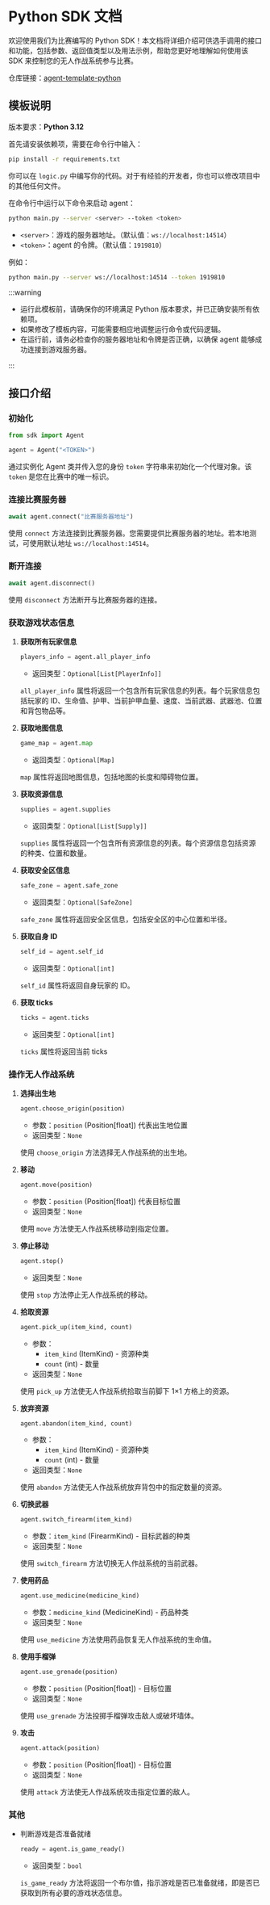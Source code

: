 # Python SDK 文档

欢迎使用我们为比赛编写的 Python SDK！本文档将详细介绍可供选手调用的接口和功能，包括参数、返回值类型以及用法示例，帮助您更好地理解如何使用该 SDK 来控制您的无人作战系统参与比赛。

仓库链接：[agent-template-python](https://github.com/thuasta/thuai-7-agent-template-python)

## 模板说明

版本要求：**Python 3.12**

首先请安装依赖项，需要在命令行中输入：

```bash
pip install -r requirements.txt
```

你可以在 `logic.py` 中编写你的代码。对于有经验的开发者，你也可以修改项目中的其他任何文件。

在命令行中运行以下命令来启动 agent：

```bash
python main.py --server <server> --token <token>
```

- `<server>`：游戏的服务器地址。（默认值：`ws://localhost:14514`）  
- `<token>`：agent 的令牌。（默认值：`1919810`）

例如：

```bash
python main.py --server ws://localhost:14514 --token 1919810
```

:::warning

- 运行此模板前，请确保你的环境满足 Python 版本要求，并已正确安装所有依赖项。
- 如果修改了模板内容，可能需要相应地调整运行命令或代码逻辑。
- 在运行前，请务必检查你的服务器地址和令牌是否正确，以确保 agent 能够成功连接到游戏服务器。

:::

## 接口介绍

### 初始化

```python
from sdk import Agent

agent = Agent("<TOKEN>")
```

通过实例化 Agent 类并传入您的身份 `token` 字符串来初始化一个代理对象。该 `token` 是您在比赛中的唯一标识。

### 连接比赛服务器

```python
await agent.connect("比赛服务器地址")
```

使用 `connect` 方法连接到比赛服务器。您需要提供比赛服务器的地址。若本地测试，可使用默认地址 `ws://localhost:14514`。

### 断开连接

```python
await agent.disconnect()
```

使用 `disconnect` 方法断开与比赛服务器的连接。

### 获取游戏状态信息

1. **获取所有玩家信息**

    ```python
    players_info = agent.all_player_info
    ```

    - 返回类型：`Optional[List[PlayerInfo]]`

    `all_player_info` 属性将返回一个包含所有玩家信息的列表。每个玩家信息包括玩家的 ID、生命值、护甲、当前护甲血量、速度、当前武器、武器池、位置和背包物品等。

2. **获取地图信息**

    ```python
    game_map = agent.map
    ```

    - 返回类型：`Optional[Map]`

    `map` 属性将返回地图信息，包括地图的长度和障碍物位置。

3. **获取资源信息**

    ```python
    supplies = agent.supplies
    ```

    - 返回类型：`Optional[List[Supply]]`

    `supplies` 属性将返回一个包含所有资源信息的列表。每个资源信息包括资源的种类、位置和数量。

4. **获取安全区信息**

    ```python
    safe_zone = agent.safe_zone
    ```

    - 返回类型：`Optional[SafeZone]`

    `safe_zone` 属性将返回安全区信息，包括安全区的中心位置和半径。

5. **获取自身 ID**

    ```python
    self_id = agent.self_id
    ```

    - 返回类型：`Optional[int]`

    `self_id` 属性将返回自身玩家的 ID。

6. **获取 ticks**

    ```python
    ticks = agent.ticks
    ```

    - 返回类型：`Optional[int]`

    `ticks` 属性将返回当前 ticks

### 操作无人作战系统

1. **选择出生地**

    ```python
    agent.choose_origin(position)
    ```

    - 参数：`position` (Position[float]) 代表出生地位置
    - 返回类型：`None`

    使用 `choose_origin` 方法选择无人作战系统的出生地。

2. **移动**

    ```python
    agent.move(position)
    ```

    - 参数：`position` (Position[float]) 代表目标位置
    - 返回类型：`None`

    使用 `move` 方法使无人作战系统移动到指定位置。

3. **停止移动**

    ```python
    agent.stop()
    ```

    - 返回类型：`None`

    使用 `stop` 方法停止无人作战系统的移动。

4. **拾取资源**

    ```python
    agent.pick_up(item_kind, count)
    ```

    - 参数：
      - `item_kind` (ItemKind) - 资源种类
      - `count` (int) - 数量
    - 返回类型：`None`

    使用 `pick_up` 方法使无人作战系统拾取当前脚下 1×1 方格上的资源。

5. **放弃资源**

    ```python
    agent.abandon(item_kind, count)
    ```

    - 参数：
      - `item_kind` (ItemKind) - 资源种类
      - `count` (int) - 数量
    - 返回类型：`None`

    使用 `abandon` 方法使无人作战系统放弃背包中的指定数量的资源。

6. **切换武器**

    ```python
    agent.switch_firearm(item_kind)
    ```

    - 参数：`item_kind` (FirearmKind) - 目标武器的种类
    - 返回类型：`None`

    使用 `switch_firearm` 方法切换无人作战系统的当前武器。

7. **使用药品**

    ```python
    agent.use_medicine(medicine_kind)
    ```

    - 参数：`medicine_kind` (MedicineKind) - 药品种类
    - 返回类型：`None`

    使用 `use_medicine` 方法使用药品恢复无人作战系统的生命值。

8. **使用手榴弹**

    ```python
    agent.use_grenade(position)
    ```

    - 参数：`position` (Position[float]) - 目标位置
    - 返回类型：`None`

    使用 `use_grenade` 方法投掷手榴弹攻击敌人或破坏墙体。

9. **攻击**

    ```python
    agent.attack(position)
    ```

    - 参数：`position` (Position[float]) - 目标位置
    - 返回类型：`None`

    使用 `attack` 方法使无人作战系统攻击指定位置的敌人。

### 其他

- 判断游戏是否准备就绪

  ```python
  ready = agent.is_game_ready()
  ```

  - 返回类型：`bool`

  `is_game_ready` 方法将返回一个布尔值，指示游戏是否已准备就绪，即是否已获取到所有必要的游戏状态信息。
